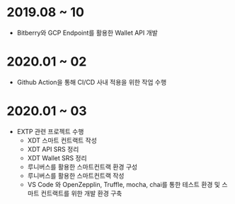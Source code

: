 
# 2019.08 ~ 10 
- Bitberry와 GCP Endpoint를 활용한 Wallet API 개발

# 2020.01 ~ 02
- Github Action을 통해 CI/CD 사내 적용을 위한 작업 수행

# 2020.01 ~ 03
- EXTP 관련 프로젝트 수행
  - XDT 스마트 컨트랙트 작성 
  - XDT API SRS 정리 
  - XDT Wallet SRS 정리 
  - 루니버스를 활용한 스마트컨트랙 환경 구성
  - 루니버스를 활용한 스마트컨트랙 작성
  - VS Code 와 OpenZepplin, Truffle, mocha, chai를 통한 테스트 환경 및 스마트 컨트랙트를 위한 개발 환경 구축